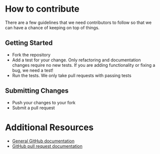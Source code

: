 # How to contribute

There are a few guidelines that we need contributors to follow so that we can have a chance of keeping on
top of things.

## Getting Started

* Fork the repository
* Add a test for your change. Only refactoring and documentation changes require no new tests. If you are adding functionality or fixing a bug, we need a test!
* Run the tests. We only take pull requests with passing tests

## Submitting Changes

* Push your changes to your fork
* Submit a pull request

# Additional Resources

* [General GitHub documentation](http://help.github.com/)
* [GitHub pull request documentation](http://help.github.com/send-pull-requests/)